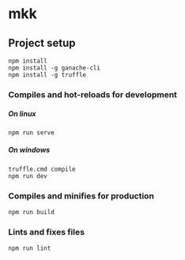 # mkk

## Project setup
```
npm install
npm install -g ganache-cli
npm install -g truffle
```

### Compiles and hot-reloads for development
##### On linux
```
npm run serve
```
##### On windows
```
truffle.cmd compile
npm run dev
```

### Compiles and minifies for production
```
npm run build
```

### Lints and fixes files
```
npm run lint
```
